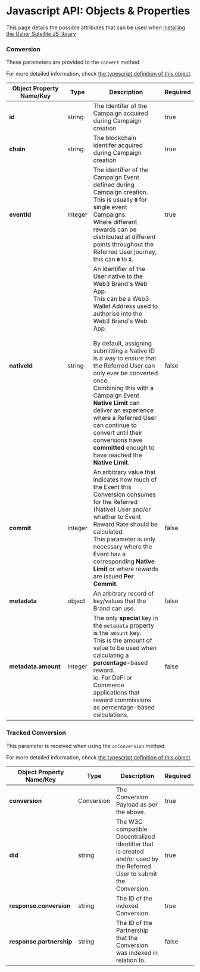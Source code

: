 # Javascript API: Objects & Properties

This page details the possible attributes that can be used when [Installing the Usher Satellite JS library](installation.md)

### Conversion

These parameters are provided to the `convert` method.

For more detailed information, check [the typescript definition of this object](https://ts-docs.satellite.usher.so/types/types.conversion).

<table><thead><tr><th>Object Property Name/Key</th><th>Type</th><th>Description</th><th data-type="checkbox" data-hidden>Required</th></tr></thead><tbody><tr><td><strong>id</strong></td><td>string</td><td>The Identifer of the Campaign acquired during Campaign creation</td><td>true</td></tr><tr><td><strong>chain</strong></td><td>string</td><td>The blockchain identifer acquired during Campaign creation</td><td>true</td></tr><tr><td><strong>eventId</strong></td><td>integer</td><td>The identifier of the Campaign Event defined during Campaign creation. <br>This is usually <strong><code>0</code></strong> for single event Campaigns. <br>Where different rewards can be distributed at different points throughout the Referred User journey, this can <strong><code>0</code></strong> to <strong><code>X</code></strong>.</td><td>true</td></tr><tr><td><strong>nativeId</strong></td><td>string</td><td>An identifier of the User native to the Web3 Brand's Web App. <br>This can be a Web3 Wallet Address used to authorise into the Web3 Brand's Web App.<br><br>By default, assigning submitting a Native ID is a way to ensure that the Referred User can only ever be converted once.<br>Combining this with a Campaign Event <strong>Native Limit</strong> can deliver an experience where a Referred User can continue to convert until their conversions have <strong>committed</strong> enough to have reached the <strong>Native Limit</strong>.</td><td>false</td></tr><tr><td><strong>commit</strong></td><td>integer</td><td>An arbitrary value that indicates how much of the Event this Conversion consumes for the Referred (Native) User and/or whether to Event Reward Rate should be calculated.<br>This parameter is only necessary where the Event has a corresponding <strong>Native Limit</strong> or where rewards are issued <strong>Per Commit.</strong></td><td>false</td></tr><tr><td><strong>metadata</strong></td><td>object</td><td>An arbitrary record of key/values that the Brand can use.</td><td>false</td></tr><tr><td><strong>metadata.amount</strong></td><td>integer</td><td>The only <strong>special</strong> key in the <code>metadata</code> <strong></strong> property is the <code>amount</code> key.<br>This is the amount of value to be used when calculating a <strong>percentage-</strong>based reward.<br>ie. For DeFi or Commerce applications that reward commissions as percentage-based calculations.</td><td>false</td></tr></tbody></table>



### Tracked Conversion

This parameter is received when using the `onConversion` method.

For more detailed information, check [the typescript definition of this object](https://ts-docs.satellite.usher.so/types/types.conversionresponse).

<table><thead><tr><th>Object Property Name/Key</th><th>Type</th><th>Description</th><th data-type="checkbox" data-hidden>Required</th></tr></thead><tbody><tr><td><strong>conversion</strong></td><td>Conversion</td><td>The Conversion Payload as per the above.</td><td>true</td></tr><tr><td><strong>did</strong></td><td>string</td><td>The W3C compatible Decentralized Identifier that is created and/or used by the Referred User to submit the Conversion.</td><td>true</td></tr><tr><td><strong>response.conversion</strong></td><td>string</td><td>The ID of the indexed Conversion</td><td>true</td></tr><tr><td><strong>response.partnership</strong></td><td>string</td><td>The ID of the Partnership that the  Conversion was indexed in relation to.</td><td>false</td></tr></tbody></table>

